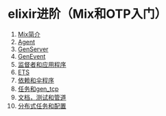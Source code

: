 elixir进阶（Mix和OTP入门）
=========================

1. [Mix简介](1-intro-to-mix.md)
2. [Agent](2-agent.md)
3. [GenServer](3-genserver.md)
4. [GenEvent](4-genevent.md)
5. [监督者和应用程序](5-super-and-app.md)
6. [ETS](6-ets.md)
7. [依赖和伞程序](7-dep-and-umbrella.md)
8. [任务和gen_tcp](8-task-gentcp.md)
9. [文档，测试和管道](9-doc-test-pipe.md)
10. [分布式任务和配置](10-dist-and-config.md)
